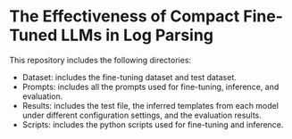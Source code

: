 # The Effectiveness of Compact Fine-Tuned LLMs in Log Parsing

This repository includes the following directories:

* Dataset: includes the fine-tuning dataset and test dataset.
* Prompts: includes all the prompts used for fine-tuning, inference, and evaluation.
* Results: includes the test file, the inferred templates from each model under different configuration settings, and the evaluation results. 
* Scripts: includes the python scripts used for fine-tuning and inference.
